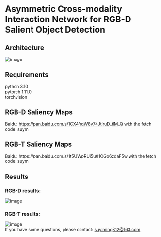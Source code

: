 # Asymmetric Cross-modality Interaction Network for RGB-D Salient Object Detection
## Architecture
![image](https://github.com/Yiming-Su/ACINet/blob/main/Figs/overall.png)
## Requirements<br>
python 3.10<br>
pytorch 1.11.0<br>
torchvision
## RGB-D Saliency Maps<br>
Baidu:  https://pan.baidu.com/s/1CX4YqW8v74JtlruD_tIM_Q with the fetch code: suym
## RGB-T Saliency Maps<br>
Baidu:  https://pan.baidu.com/s/1t5UWpRUi5u01OGo6zdaF5w with the fetch code: suym
## Results<br>
### RGB-D results:<br>
![image](https://github.com/Yiming-Su/ACINet/blob/main/Figs/RGB-D.png)
### RGB-T results:<br>
![image](https://github.com/Yiming-Su/ACINet/blob/main/Figs/RGB-T.png)<br>
If you have some questions, please contact: suyiming812@163.com

